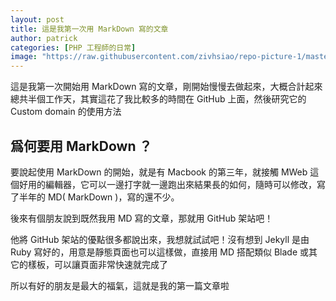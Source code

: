 ```yaml
---
layout: post
title: 這是我第一次用 MarkDown 寫的文章
author: patrick
categories: [PHP 工程師的日常]
image: "https://raw.githubusercontent.com/zivhsiao/repo-picture-1/master/images/milwaukee_1920x1278.jpg"  
---
```


這是我第一次開始用 MarkDown 寫的文章，剛開始慢慢去做起來，大概合計起來總共半個工作天，其實這花了我比較多的時間在 GitHub 上面，然後研究它的 Custom domain 的使用方法

## 爲何要用 MarkDown ？

要說起使用 MarkDown 的開始，就是有 Macbook 的第三年，就接觸 MWeb 這個好用的編輯器，它可以一邊打字就一邊跑出來結果長的如何，隨時可以修改，寫了半年的 MD( MarkDown )，寫的還不少。

後來有個朋友說到既然我用 MD 寫的文章，那就用 GitHub 架站吧！

他將 GitHub 架站的優點很多都說出來，我想就試試吧！沒有想到 Jekyll 是由 Ruby 寫好的，用意是靜態頁面也可以這樣做，直接用 MD 搭配類似 Blade 或其它的樣板，可以讓頁面非常快速就完成了

所以有好的朋友是最大的福氣，這就是我的第一篇文章啦